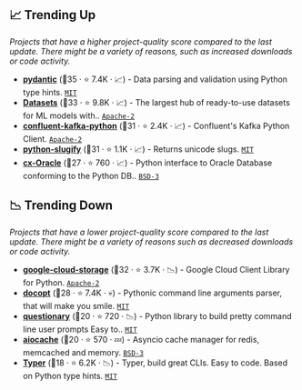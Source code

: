 ## 📈 Trending Up

_Projects that have a higher project-quality score compared to the last update. There might be a variety of reasons, such as increased downloads or code activity._

- <b><a href="https://github.com/samuelcolvin/pydantic">pydantic</a></b> (🥇35 ·  ⭐ 7.4K · 📈) - Data parsing and validation using Python type hints. <code><a href="http://bit.ly/34MBwT8">MIT</a></code>
- <b><a href="https://github.com/huggingface/datasets">Datasets</a></b> (🥇33 ·  ⭐ 9.8K · 📈) - The largest hub of ready-to-use datasets for ML models with.. <code><a href="http://bit.ly/3nYMfla">Apache-2</a></code>
- <b><a href="https://github.com/confluentinc/confluent-kafka-python">confluent-kafka-python</a></b> (🥈31 ·  ⭐ 2.4K · 📈) - Confluent's Kafka Python Client. <code><a href="http://bit.ly/3nYMfla">Apache-2</a></code>
- <b><a href="https://github.com/un33k/python-slugify">python-slugify</a></b> (🥈31 ·  ⭐ 1.1K · 📈) - Returns unicode slugs. <code><a href="http://bit.ly/34MBwT8">MIT</a></code>
- <b><a href="https://github.com/oracle/python-cx_Oracle">cx-Oracle</a></b> (🥉27 ·  ⭐ 760 · 📈) - Python interface to Oracle Database conforming to the Python DB.. <code><a href="http://bit.ly/3aKzpTv">BSD-3</a></code>

## 📉 Trending Down

_Projects that have a lower project-quality score compared to the last update. There might be a variety of reasons such as decreased downloads or code activity._

- <b><a href="https://github.com/googleapis/google-cloud-python">google-cloud-storage</a></b> (🥈32 ·  ⭐ 3.7K · 📉) - Google Cloud Client Library for Python. <code><a href="http://bit.ly/3nYMfla">Apache-2</a></code>
- <b><a href="https://github.com/docopt/docopt">docopt</a></b> (🥉28 ·  ⭐ 7.4K · 💀) - Pythonic command line arguments parser, that will make you smile. <code><a href="http://bit.ly/34MBwT8">MIT</a></code>
- <b><a href="https://github.com/tmbo/questionary">questionary</a></b> (🥉20 ·  ⭐ 720 · 📉) - Python library to build pretty command line user prompts Easy to.. <code><a href="http://bit.ly/34MBwT8">MIT</a></code>
- <b><a href="https://github.com/aio-libs/aiocache">aiocache</a></b> (🥉20 ·  ⭐ 570 · 💤) - Asyncio cache manager for redis, memcached and memory. <code><a href="http://bit.ly/3aKzpTv">BSD-3</a></code>
- <b><a href="https://github.com/tiangolo/typer">Typer</a></b> (🥉18 ·  ⭐ 6.2K · 📉) - Typer, build great CLIs. Easy to code. Based on Python type hints. <code><a href="http://bit.ly/34MBwT8">MIT</a></code>

